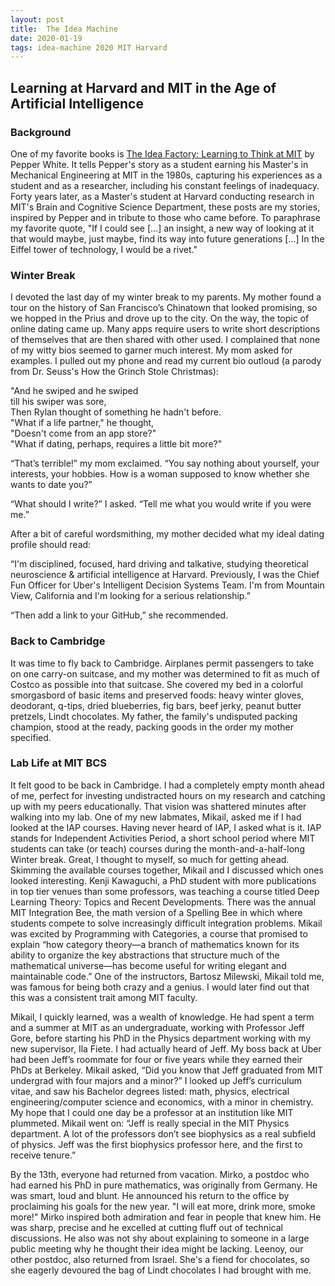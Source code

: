 ```yaml
---
layout: post
title:  The Idea Machine
date: 2020-01-19
tags: idea-machine 2020 MIT Harvard
---
```


## Learning at Harvard and MIT in the Age of Artificial Intelligence

### Background

One of my favorite books is <a href="https://mitpress.mit.edu/books/idea-factory">
The Idea Factory: Learning to Think at MIT</a> by Pepper White. It tells Pepper's story
as a student earning his Master's in Mechanical Engineering at MIT in the 1980s,
capturing his experiences as a student and as a researcher, including his constant feelings of inadequacy.
Forty years later, as a Master's student at Harvard conducting research in MIT's Brain and Cognitive
Science Department, these posts are my stories, inspired by Pepper and in tribute to
those who came before. To paraphrase my favorite quote, "If I could see \[...\] an insight,
a new way of looking at it that would maybe, just maybe, find its way into future generations
\[...\] In the Eiffel tower of technology, I would be a rivet."

### Winter Break

I devoted the last day of my winter break to my parents. My mother found a tour
on the history of San Francisco’s Chinatown that looked promising, so we hopped
in the Prius and drove up to the city. On the way, the topic of online dating
came up. Many apps require users to write short descriptions of themselves that
are then shared with other used. I complained that none of my witty bios seemed
to garner much interest. My mom asked for examples. I pulled out my phone and
read my current bio outloud (a parody from Dr. Seuss's How the Grinch Stole
Christmas):

"And he swiped and he swiped<br>
till his swiper was sore,<br>
Then Rylan thought of something he hadn't before.<br>
"What if a life partner," he thought,<br>
"Doesn't come from an app store?"<br>
"What if dating, perhaps, requires a little bit more?"

“That’s terrible!” my mom exclaimed. “You say nothing about yourself, your interests,
your hobbies. How is a woman supposed to know whether she wants to date you?”

“What should I write?” I asked. “Tell me what you would write if you were me.”

After a bit of careful wordsmithing, my mother decided what my ideal dating profile
should read:

“I'm disciplined, focused, hard driving and talkative, studying theoretical neuroscience
& artificial intelligence at Harvard. Previously, I was the Chief Fun Officer for
Uber's Intelligent Decision Systems Team. I'm from Mountain View, California and
I'm looking for a serious relationship.”

“Then add a link to your GitHub,” she recommended.

### Back to Cambridge 

It was time to fly back to Cambridge. Airplanes permit passengers to take on one
carry-on suitcase, and my mother was determined to fit as much of Costco as possible
into that suitcase. She covered my bed in a colorful smorgasbord of basic items and
preserved foods: heavy winter gloves, deodorant, q-tips, dried blueberries, fig bars,
beef jerky, peanut butter pretzels, Lindt chocolates. My father, the family's undisputed
packing champion, stood at the ready, packing goods in the order my mother specified.

### Lab Life at MIT BCS

It felt good to be back in Cambridge. I had a completely empty month ahead of me,
perfect for investing undistracted hours on my research and catching up with my
peers educationally. That vision was shattered minutes after walking into my lab.
One of my new labmates, Mikail, asked me if I had looked at the IAP courses.
Having never heard of IAP, I asked what is it. IAP stands for Independent Activities
Period, a short school period where MIT students can take (or teach) courses during
the month-and-a-half-long Winter break. Great, I thought to myself, so much for getting
ahead. Skimming the available courses together, Mikail and I discussed which ones looked
interesting.  Kenji Kawaguchi, a PhD student with more publications in top tier venues
than some professors, was teaching a course titled Deep Learning Theory: Topics and
Recent Developments. There was the annual MIT Integration Bee, the math version of
a Spelling Bee in which where students compete to solve increasingly difficult
integration problems. Mikail was excited by Programming with Categories, a course
that promised to explain “how category theory—a branch of mathematics known for its
ability to organize the key abstractions that structure much of the mathematical
universe—has become useful for writing elegant and maintainable code.” One of the
instructors, Bartosz Milewski, Mikail told me, was famous for being both crazy and a genius.
I would later find out that this was a consistent trait among MIT faculty.

Mikail, I quickly learned, was a wealth of knowledge. He had spent a term and a summer
at MIT as an undergraduate, working with Professor Jeff Gore, before starting his
PhD in the Physics department working with my new supervisor, Ila Fiete. I had actually
heard of Jeff. My boss back at Uber had been Jeff’s roommate for four or five years
while they earned their PhDs at Berkeley. Mikail asked, “Did you know that Jeff graduated
from MIT undergrad with four majors and a minor?” I looked up Jeff’s curriculum vitae,
and saw his Bachelor degrees listed: math, physics, electrical engineering/computer
science and economics, with a minor in chemistry. My hope that I could one day be a
professor at an institution like MIT plummeted. Mikail went on: “Jeff is really
special in the MIT Physics department. A lot of the professors don’t see biophysics
as a real subfield of physics. Jeff was the first biophysics professor here, and
the first to receive tenure.”

By the 13th, everyone had returned from vacation. Mirko, a postdoc who had earned
his PhD in pure mathematics, was originally from Germany. He was smart, loud and
blunt. He announced his return to the office by proclaiming his goals for the new year.
"I will eat more, drink more, smoke more!" Mirko inspired both admiration and fear
in people that knew him. He was sharp, precise and he excelled at cutting fluff out
of technical discussions. He also was not shy about explaining to someone in a large public
meeting why he thought their idea might be lacking. Leenoy, our other postdoc, also
returned from Israel. She's a fiend for chocolates, so she eagerly devoured the bag of
Lindt chocolates I had brought with me.
